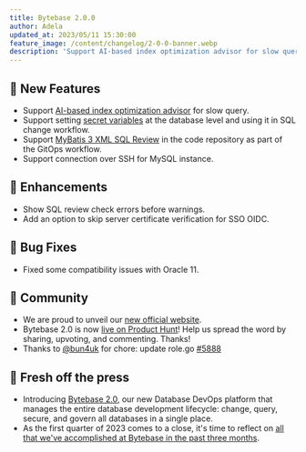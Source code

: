 ```yaml
---
title: Bytebase 2.0.0
author: Adela
updated_at: 2023/05/11 15:30:00
feature_image: /content/changelog/2-0-0-banner.webp
description: 'Support AI-based index optimization advisor for slow query'
---
```


## 🚀 New Features

- Support [AI-based index optimization advisor](/docs/slow-query/index-advisor/) for slow query.
- Support setting [secret variables](/docs/security/secret) at the database level and using it in SQL change workflow.
- Support [MyBatis 3 XML SQL Review](/docs/sql-review/gitops-ci#mybatis3-mapper-sql-review-ci---beta) in the code repository as part of the GitOps workflow.
- Support connection over SSH for MySQL instance.

## 🎄 Enhancements

- Show SQL review check errors before warnings.
- Add an option to skip server certificate verification for SSO OIDC.

## 🐞 Bug Fixes

- Fixed some compatibility issues with Oracle 11.

## 🎠 Community

- We are proud to unveil our [new official website](/).
- Bytebase 2.0 is now [live on Product Hunt](https://www.producthunt.com/posts/bytebase-2-0)! Help us spread the word by sharing, upvoting, and commenting. Thanks!
- Thanks to [@bun4uk](https://github.com/bun4uk) for chore: update role.go [\#5888](https://github.com/bytebase/bytebase/pull/5888)

## 📰 Fresh off the press

- Introducing [Bytebase 2.0](/blog/bytebase-2-0/), our new Database DevOps platform that manages the entire database development lifecycle: change, query, secure, and govern all databases in a single place.
- As the first quarter of 2023 comes to a close, it's time to reflect on [all that we've accomplished at Bytebase in the past three months](/blog/2023-q1-retrospect/).

<IncludeBlock url="/docs/get-started/install/install-upgrade"></IncludeBlock>
